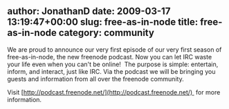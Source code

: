 author: JonathanD
date: 2009-03-17 13:19:47+00:00
slug: free-as-in-node
title: free-as-in-node
category: community
---
We are proud to announce our very first episode of our very first season of free-as-in-node, the new freenode podcast. Now you can let IRC waste your life even when you can't be online!  The purpose is simple: entertain, inform, and interact, just like IRC. Via the podcast we will be bringing you guests and information from all over the freenode community.

Visit [http://podcast.freenode.net/](http://podcast.freenode.net/)  for more information.
